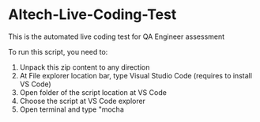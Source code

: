 # Altech-Live-Coding-Test
This is the automated live coding test for QA Engineer assessment

To run this script, you need to:

1. Unpack this zip content to any direction
2. At File explorer location bar, type Visual Studio Code (requires to install VS Code)
3. Open folder of the script location at VS Code
4. Choose the script at VS Code explorer
5. Open terminal and type "mocha <script filename>.js
